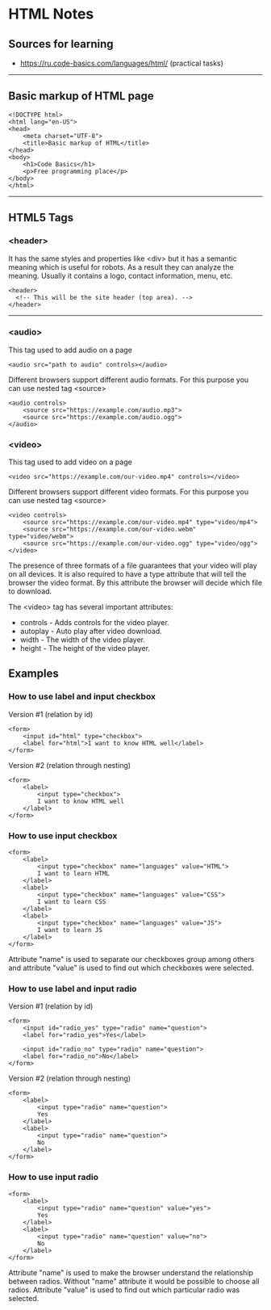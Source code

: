 # HTML Notes

## Sources for learning
* https://ru.code-basics.com/languages/html/ (practical tasks)

---

## Basic markup of HTML page
```
<!DOCTYPE html>
<html lang="en-US">
<head>
    <meta charset="UTF-8">
    <title>Basic markup of HTML</title>
</head>
<body>
    <h1>Code Basics</h1>
    <p>Free programming place</p>
</body>
</html>
```
---

## HTML5 Tags

### \<header>
It has the same styles and properties like &lt;div> but it has a semantic meaning which is useful for robots. As a result they can analyze the meaning.
Usually it contains a logo, contact information, menu, etc.
```
<header>
  <!-- This will be the site header (top area). -->
</header>
```

---
### \<audio>

This tag used to add audio on a page
```
<audio src="path to audio" controls></audio>
```
Different browsers support different audio formats. For this purpose you can use nested tag \<source>
```
<audio controls>
    <source src="https://example.com/audio.mp3">
    <source src="https://example.com/audio.ogg">
</audio>
```

### \<video>

This tag used to add video on a page
```
<video src="https://example.com/our-video.mp4" controls></video>
```
Different browsers support different video formats. For this purpose you can use nested tag \<source>
```
<video controls>
    <source src="https://example.com/our-video.mp4" type="video/mp4">
    <source src="https://example.com/our-video.webm" type="video/webm">
    <source src="https://example.com/our-video.ogg" type="video/ogg">
</video>
```
The presence of three formats of a file guarantees that your video will play on all devices. It is also required to have a type attribute that will tell the browser the video format. By this attribute the browser will decide which file to download.

The &lt;video> tag has several important attributes:
* controls - Adds controls for the video player.
* autoplay - Auto play after video download.
* width - The width of the video player.
* height - The height of the video player.

## Examples

### How to use label and input checkbox
Version #1 (relation by id)
```
<form>
    <input id="html" type="checkbox">
    <label for="html">I want to know HTML well</label>
</form>
```
Version #2 (relation through nesting)
```
<form>
    <label>
        <input type="checkbox">
        I want to know HTML well
    </label>
</form>
```

### How to use input checkbox
```
<form>
    <label>
        <input type="checkbox" name="languages" value="HTML">
        I want to learn HTML
    </label>
    <label>
        <input type="checkbox" name="languages" value="CSS">
        I want to learn CSS
    </label>
    <label>
        <input type="checkbox" name="languages" value="JS">
        I want to learn JS
    </label>
</form>
```
Attribute "name" is used to separate our checkboxes group among others and attribute "value" is used to find out which checkboxes were selected.

### How to use label and input radio
Version #1 (relation by id)
```
<form>
    <input id="radio_yes" type="radio" name="question">
    <label for="radio_yes">Yes</label>
    
    <input id="radio_no" type="radio" name="question">
    <label for="radio_no">No</label>
</form>
```
Version #2 (relation through nesting)
```
<form>
    <label>
        <input type="radio" name="question">
        Yes
    </label>
    <label>
        <input type="radio" name="question">
        No
    </label>
</form>
```

### How to use input radio
```
<form>
    <label>
        <input type="radio" name="question" value="yes">
        Yes
    </label>
    <label>
        <input type="radio" name="question" value="no">
        No
    </label>
</form>
```
Attribute "name" is used to make the browser understand the relationship between radios. Without "name" attribute it would be possible to choose all radios.
Attribute "value" is used to find out which particular radio was selected.

